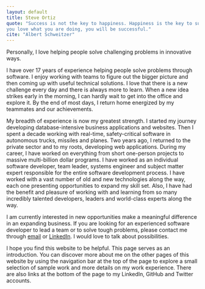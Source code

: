 ```yaml
---
layout: default
title: Steve Ortiz
quote: "Success is not the key to happiness. Happiness is the key to success. If
you love what you are doing, you will be successful."
cite: "Albert Schweitzer"
---
```


<p class="lead" markdown="1">Personally, I love helping people solve challenging
problems in innovative ways.</p>

I have over 17 years of experience helping people solve problems through
software. I enjoy working with teams to figure out the bigger picture and then
coming up with useful technical solutions. I love that there is a new challenge
every day and there is always more to learn. When a new idea strikes early in
the morning, I can hardly wait to get into the office and explore it. By the end
of most days, I return home energized by my teammates and our achievements.

My breadth of experience is now my greatest strength. I started my journey
developing database-intensive business applications and websites. Then I spent a
decade working with real-time, safety-critical software in autonomous trucks,
missiles and planes. Two years ago, I returned to the private sector and to my
roots, developing web applications. During my career, I have worked on
everything from short one-person projects to massive multi-billion dollar
programs. I have worked as an individual software developer, team leader,
systems engineer and subject matter expert responsible for the entire software
development process. I have worked with a vast number of old and new
technologies along the way, each one presenting opportunities to expand my skill
set. Also, I have had the benefit and pleasure of working with and learning from
so many incredibly talented developers, leaders and world-class experts along
the way.

I am currently interested in new opportunities make a meaningful difference in
an expanding business. If you are looking for an experienced software developer
to lead a team or to solve tough problems, please contact me through
[email][email] or [LinkedIn][linkedin]. I would love to talk about
possibilities.

I hope you find this website to be helpful. This page serves as an introduction.
You can discover more about me on the other pages of this website by using the
navigation bar at the top of the page to explore a small selection of sample
work and more details on my work experience. There are also links at the bottom
of the page to my LinkedIn, GitHub and Twitter accounts.

[linkedin]: https://www.linkedin.com/in/{{site.linkedin_username}}
[email]:    mailto:{{site.email}}
